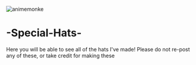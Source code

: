 ![animemonke](https://user-images.githubusercontent.com/87594339/126057144-75a4bf8c-2b7d-4247-9c9f-fff3e4716645.png)
# -Special-Hats-
Here you will be able to see all of the hats I've made! 
Please do not re-post any of these, or take credit for making these
